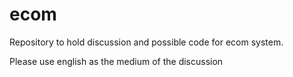 ecom
====

Repository to hold discussion and possible code for ecom system.



Please use english as the medium of the discussion
